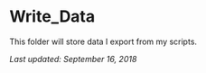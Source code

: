 # Write_Data

This folder will store data I export from my scripts.

*Last updated: September 16, 2018*